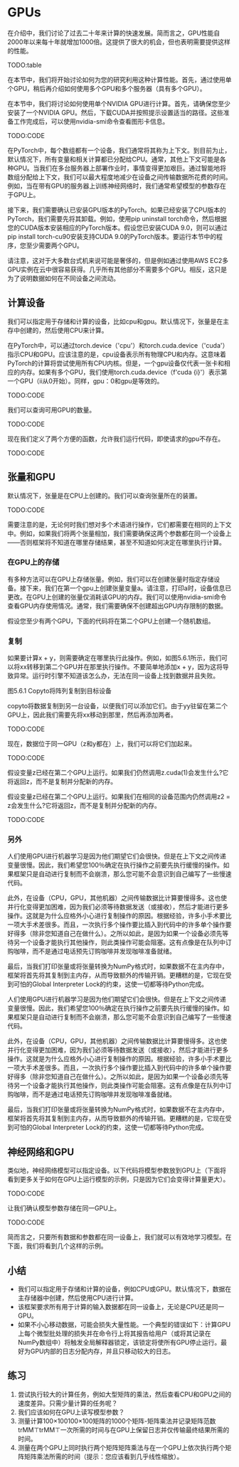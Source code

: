 

<!--
 * @version:
 * @Author:  StevenJokess https://github.com/StevenJokess
 * @Date: 2020-07-22 22:39:39
 * @LastEditors:  StevenJokess https://github.com/StevenJokess
 * @LastEditTime: 2020-07-22 23:08:20
 * @Description:translate by machine
 * @TODO::
 * @Reference:http://preview.d2l.ai/d2l-en/master/chapter_deep-learning-computation/use-gpu.html
-->

# GPUs

在介绍中，我们讨论了过去二十年来计算的快速发展。简而言之，GPU性能自2000年以来每十年就增加1000倍。这提供了很大的机会，但也表明需要提供这样的性能。

TODO:table

在本节中，我们将开始讨论如何为您的研究利用这种计算性能。首先，通过使用单个GPU，稍后再介绍如何使用多个GPU和多个服务器（具有多个GPU）。

在本节中，我们将讨论如何使用单个NVIDIA GPU进行计算。首先，请确保您至少安装了一个NVIDIA GPU。然后，下载CUDA并按照提示设置适当的路径。这些准备工作完成后，可以使用nvidia-smi命令查看图形卡信息。

TODO:CODE

在PyTorch中，每个数组都有一个设备，我们通常将其称为上下文。到目前为止，默认情况下，所有变量和相关计算都已分配给CPU。通常，其他上下文可能是各种GPU。当我们在多台服务器上部署作业时，事情变得更加艰巨。通过智能地将数组分配给上下文，我们可以最大程度地减少在设备之间传输数据所花费的时间。例如，当在带有GPU的服务器上训练神经网络时，我们通常希望模型的参数存在于GPU上。

接下来，我们需要确认已安装GPU版本的PyTorch。如果已经安装了CPU版本的PyTorch，我们需要先将其卸载。例如，使用pip uninstall torch命令，然后根据您的CUDA版本安装相应的PyTorch版本。假设您已安装CUDA 9.0，则可以通过pip install torch-cu90安装支持CUDA 9.0的PyTorch版本。要运行本节中的程序，您至少需要两个GPU。

请注意，这对于大多数台式机来说可能是奢侈的，但是例如通过使用AWS EC2多GPU实例在云中很容易获得。几乎所有其他部分不需要多个GPU。相反，这只是为了说明数据如何在不同设备之间流动。

## 计算设备

我们可以指定用于存储和计算的设备，比如cpu和gpu。默认情况下，张量是在主存中创建的，然后使用CPU来计算。

在PyTorch中，可以通过torch.device（'cpu'）和torch.cuda.device（'cuda'）指示CPU和GPU。应该注意的是，cpu设备表示所有物理CPU和内存。这意味着PyTorch的计算将尝试使用所有CPU内核。但是，一个gpu设备仅代表一张卡和相应的内存。如果有多个GPU，我们使用torch.cuda.device（f'cuda {i}'）表示第一个GPU（ii从0开始）。同样，gpu：0和gpu是等效的。

TODO:CODE

我们可以查询可用GPU的数量。

TODO:CODE

现在我们定义了两个方便的函数，允许我们运行代码，即使请求的gpu不存在。

TODO:CODE

## 张量和GPU

默认情况下，张量是在CPU上创建的。我们可以查询张量所在的装置。

TODO:CODE

需要注意的是，无论何时我们想对多个术语进行操作，它们都需要在相同的上下文中。例如，如果我们将两个张量相加，我们需要确保这两个参数都在同一个设备上——否则框架将不知道在哪里存储结果，甚至不知道如何决定在哪里执行计算。

### 在GPU上的存储

有多种方法可以在GPU上存储张量。例如，我们可以在创建张量时指定存储设备。接下来，我们在第一个gpu上创建张量变量a。请注意，打印a时，设备信息已更改。在GPU上创建的张量仅消耗该GPU的内存。我们可以使用nvidia-smi命令查看GPU内存使用情况。通常，我们需要确保不创建超出GPU内存限制的数据。

假设您至少有两个GPU，下面的代码将在第二个GPU上创建一个随机数组。

### 复制

如果要计算x + y，则需要确定在哪里执行此操作。例如，如图5.6.1所示，我们可以将xx转移到第二个GPU并在那里执行操作。不要简单地添加x + y，因为这将导致异常。运行时引擎不知道该怎么办，无法在同一设备上找到数据并且失败。

图5.6.1 Copyto将阵列复制到目标设备

copyto将数据复制到另一台设备，以便我们可以添加它们。由于yy驻留在第二个GPU上，因此我们需要先将xx移动到那里，然后再添加两者。

TODO:CODE

现在，数据位于同一GPU（z和y都在）上，我们可以将它们加起来。

TODO:CODE

假设变量z已经在第二个GPU上运行。如果我们仍然调用z.cuda(1)会发生什么?它将返回z，而不是复制并分配新的内存。

假设变量z已经在第二个GPU上运行。如果我们在相同的设备范围内仍然调用z2 = z会发生什么?它将返回z，而不是复制并分配新的内存。

TODO:CODE

### 另外

人们使用GPU进行机器学习是因为他们期望它们会很快。但是在上下文之间传递变量很慢。因此，我们希望您100％确定在执行操作之前要先执行缓慢的操作。如果框架只是自动进行复制而不会崩溃，那么您可能不会意识到自己编写了一些慢速代码。

此外，在设备（CPU，GPU，其他机器）之间传输数据比计算要慢得多。这也使并行化变得更加困难，因为我们必须等待数据发送（或接收），然后才能进行更多操作。这就是为什么应格外小心进行复制操作的原因。根据经验，许多小手术要比一项大手术差很多。而且，一次执行多个操作要比插入到代码中的许多单个操作要好得多（除非您知道自己在做什么）。之所以如此，是因为如果一个设备必须先等待另一个设备才能执行其他操作，则此类操作可能会阻塞。这有点像是在队列中订购咖啡，而不是通过电话预先订购咖啡并发现咖啡准备就绪。

最后，当我们打印张量或将张量转换为NumPy格式时，如果数据不在主内存中，框架将首先将其复制到主内存，从而导致额外的传输开销。更糟糕的是，它现在受到可怕的Global Interpreter Lock的约束，这使一切都等待Python完成。

人们使用GPU进行机器学习是因为他们期望它们会很快。但是在上下文之间传递变量很慢。因此，我们希望您100％确定在执行操作之前要先执行缓慢的操作。如果框架只是自动进行复制而不会崩溃，那么您可能不会意识到自己编写了一些慢速代码。

此外，在设备（CPU，GPU，其他机器）之间传输数据比计算要慢得多。这也使并行化变得更加困难，因为我们必须等待数据发送（或接收），然后才能进行更多操作。这就是为什么应格外小心进行复制操作的原因。根据经验，许多小手术要比一项大手术差很多。而且，一次执行多个操作要比插入到代码中的许多单个操作要好得多（除非您知道自己在做什么）。之所以如此，是因为如果一个设备必须先等待另一个设备才能执行其他操作，则此类操作可能会阻塞。这有点像是在队列中订购咖啡，而不是通过电话预先订购咖啡并发现咖啡准备就绪。

最后，当我们打印张量或将张量转换为NumPy格式时，如果数据不在主内存中，框架将首先将其复制到主内存，从而导致额外的传输开销。更糟糕的是，它现在受到可怕的Global Interpreter Lock的约束，这使一切都等待Python完成。

## 神经网络和GPU

类似地，神经网络模型可以指定设备。以下代码将模型参数放到GPU上（下面将看到更多关于如何在GPU上运行模型的示例，只是因为它们会变得计算量更大）。

TODO:CODE

让我们确认模型参数存储在同一GPU上。

TODO:CODE

简而言之，只要所有数据和参数都在同一设备上，我们就可以有效地学习模型。在下面，我们将看到几个这样的示例。

## 小结

* 我们可以指定用于存储和计算的设备，例如CPU或GPU。默认情况下，数据在主存储器中创建，然后使用CPU进行计算。
* 该框架要求所有用于计算的输入数据都在同一设备上，无论是CPU还是同一GPU。
* 如果不小心移动数据，可能会损失大量性能。一个典型的错误如下：计算GPU上每个微型批处理的损失并在命令行上将其报告给用户（或将其记录在NumPy数组中）将触发全局解释器锁定，该锁定将使所有GPU停止运行。最好为GPU内部的日志分配内存，并且只移动较大的日志。

## 练习

1. 尝试执行较大的计算任务，例如大型矩阵的乘法，然后查看CPU和GPU之间的速度差异。只需少量计算的任务呢？
1. 我们应该如何在GPU上读写模型参数？
1. 测量计算100×100100×100矩阵的1000个矩阵-矩阵乘法并记录矩阵范数trMM⊤trMM⊤一次所需的时间与在GPU上保留日志并仅传输最终结果所需的时间。
1. 测量在两个GPU上同时执行两个矩阵矩阵乘法与在一个GPU上依次执行两个矩阵矩阵乘法所需的时间（提示：您应该看到几乎线性缩放）。
